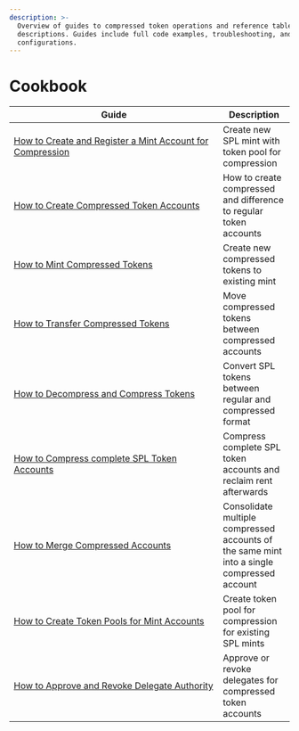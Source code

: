 ```yaml
---
description: >-
  Overview of guides to compressed token operations and reference table with
  descriptions. Guides include full code examples, troubleshooting, and advanced
  configurations.
---
```


# Cookbook

<table><thead><tr><th width="359.98333740234375">Guide</th><th>Description</th></tr></thead><tbody><tr><td><a href="how-to-create-and-register-a-mint-account-for-compression.md">How to Create and Register a Mint Account for Compression</a></td><td>Create new SPL mint with token pool for compression</td></tr><tr><td><a href="how-to-create-compressed-token-accounts.md">How to Create Compressed Token Accounts</a></td><td>How to create compressed and difference to regular token accounts</td></tr><tr><td><a href="how-to-mint-compressed-tokens.md">How to Mint Compressed Tokens</a></td><td>Create new compressed tokens to existing mint</td></tr><tr><td><a href="how-to-transfer-compressed-token.md">How to Transfer Compressed Tokens</a></td><td>Move compressed tokens between compressed accounts</td></tr><tr><td><a href="how-to-compress-and-decompress-spl-tokens.md">How to Decompress and Compress Tokens</a></td><td>Convert SPL tokens between regular and compressed format</td></tr><tr><td><a href="how-to-compress-complete-spl-token-accounts.md">How to Compress complete SPL Token Accounts</a></td><td>Compress complete SPL token accounts and reclaim rent afterwards</td></tr><tr><td><a href="how-to-merge-compressed-token-accounts.md">How to Merge Compressed Accounts</a></td><td>Consolidate multiple compressed accounts of the same mint into a single compressed account</td></tr><tr><td><a href="how-to-create-compressed-token-pools-for-mint-accounts.md">How to Create Token Pools for Mint Accounts</a></td><td>Create token pool for compression for existing SPL mints</td></tr><tr><td><a href="how-to-approve-and-revoke-delegate-authority.md">How to Approve and Revoke Delegate Authority</a></td><td>Approve or revoke delegates for compressed token accounts</td></tr></tbody></table>
